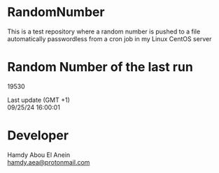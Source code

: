 # RandomNumber    
This is a test repository where a random number is pushed to a file automatically passwordless from a cron job in my Linux CentOS server    
# Random Number of the last run   
19530
      
Last update (GMT +1)    
09/25/24 16:00:01
# Developer    
Hamdy Abou El Anein   
hamdy.aea@protonmail.com
